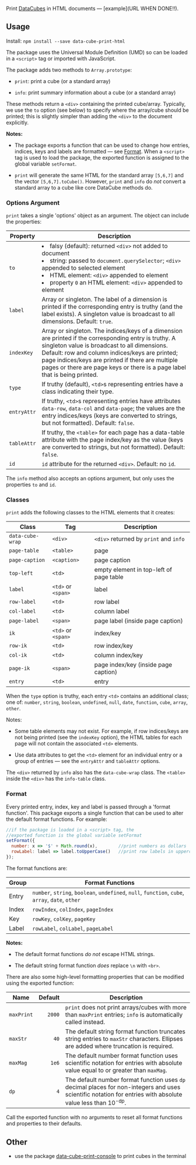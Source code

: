 Print [DataCubes](https://github.com/gjmcn/data-cube) in HTML documents &mdash; [example](URL WHEN DONE!!).

## Usage

Install: `npm install --save data-cube-print-html`

The package uses the Universal Module Definition (UMD) so can be loaded in a  `<script>` tag or imported with JavaScript.

The package adds two methods to `Array.prototype`:

* `print`: print a cube (or a standard array)

* `info`: print summary information about a cube (or a standard array)

These methods return a `<div>` containing the printed cube/array. Typically, we use the `to` option (see below) to specify where the array/cube should be printed; this is slightly simpler than adding the `<div>` to the document explicitly.

**Notes:**

* The package exports a function that can be used to change how entries, indices, keys and labels are formatted &mdash; see [Format](#format). When a `<script>` tag is used to load the package, the exported function is assigned to the global variable `setFormat`.


* `print` will generate the same HTML for the standard array `[5,6,7]` and the vector `[5,6,7].toCube()`. However, `print` and `info` do *not* convert a standard array to a cube like core DataCube methods do.

### Options Argument

`print` takes a single 'options' object as an argument. The object can include the properties:


Property | Description
--- | ---
`to` |<li>falsy (default): returned `<div>` not added to document<li>string: passed to `document.querySelector`; `<div>` appended to selected element<li>HTML element: `<div>` appended to element<li>property `0` an HTML element: `<div>` appended to element
`label` | Array or singleton. The label of a dimension is printed if the corresponding entry is truthy (and the label exists). A singleton value is broadcast to all dimensions. Default: `true`.
`indexKey` | Array or singleton. The indices/keys of a dimension are printed if the corresponding entry is truthy. A singleton value is broadcast to all dimensions. Default: row and column indices/keys are printed; page indices/keys are printed if there are multiple pages or there are page keys or there is a page label that is being printed.
`type` | If truthy (default), `<td>`s representing entries have a class indicating their type. 
`entryAttr` | If truthy, `<td>`s representing entries have attributes `data-row`, `data-col` and `data-page`; the values are the entry indices/keys (keys are converted to strings, but not formatted). Default: `false`.
`tableAttr` | If truthy, the `<table>` for each page has a data-table attribute with the page index/key as the value (keys are converted to strings, but not formatted). Default: `false`.
`id` |`id` attribute for the returned `<div>`. Default: no `id`.

The `info` method also accepts an options argument, but only uses the properties `to` and `id`.

### Classes

`print` adds the following classes to the HTML elements that it creates:

Class | Tag | Description
--- | --- | ---
`data-cube-wrap` | `<div>` | `<div>` returned by `print` and `info`
`page-table` | `<table>` | page
`page-caption` | `<caption>` | page caption
`top-left` | `<td>`| empty element in top-left of page table
`label` | `<td>` or `<span>` | label
`row-label` | `<td>`| row label
`col-label` | `<td>`| column label
`page-label` | `<span>` | page label (inside page caption)
`ik` | `<td>` or `<span>` | index/key
`row-ik` | `<td>`| row index/key
`col-ik` | `<td>`| column index/key
`page-ik` | `<span>`| page index/key (inside page caption)
`entry` | `<td>`| entry

When the `type` option is truthy, each entry `<td>` contains an additional class; one of: `number`, `string`, `boolean`, `undefined`, `null`, `date`, `function`, `cube`, `array`, `other`.

Notes:

* Some table elements may not exist. For example, if row indices/keys are not being printed (see the `indexKey` option), the HTML tables for each page will not contain the associated `<td>` elements.

* Use data attributes to get the `<td>` element for an individual entry or a group of entries &mdash; see the `entryAttr` and `tableAttr` options.

The `<div>` returned by `info` also has the `data-cube-wrap` class. The `<table>` inside the `<div>` has the `info-table` class.

<h3 name="format" href="#format">Format</h3>

Every printed entry, index, key and label is passed through a 'format function'. This package exports a single function that can be used to alter the default format functions. For example:

```js
//if the package is loaded in a <script> tag, the
//exported function is the global variable setFormat
setFormat({
  number: x => '$' + Math.round(x),        //print numbers as dollars
  rowLabel: label => label.toUpperCase()   //print row labels in uppercase
});
```

The format functions are:

Group | Format Functions
--- | ---
Entry | `number`, `string`, `boolean`, `undefined`, `null`, `function`, `cube`, `array`, `date`, `other`
Index | `rowIndex`, `colIndex`, `pageIndex`
Key | `rowKey`, `colKey`, `pageKey`
Label | `rowLabel`, `colLabel`, `pageLabel`

**Notes:**

* The default format functions *do not* escape HTML strings.

* The default string format function *does* replace `\n` with `<br>`.

There are also some high-level formatting properties that can be modified using the exported function:

Name | Default | Description
--- | ---: | ---
`maxPrint` | `2000` | `print` does not print arrays/cubes with more than `maxPrint` entries; `info` is automatically called instead.
`maxStr` | `40` | The default string format function truncates string entries to `maxStr` characters. Ellipses are added where truncation is required.
`maxMag` | `1e6` | The default number format function uses scientific notation for entries with absolute value equal to or greater than `maxMag`.
`dp` | `4` | The default number format function uses `dp` decimal places for non-integers and uses scientific notation for entries with absolute value less than 10<sup>-dp</sup>.

Call the exported function with no arguments to reset all format functions and properties to their defaults.

## Other

* use the package [data-cube-print-console](https://github.com/gjmcn/data-cube-print-console) to print cubes in the terminal
